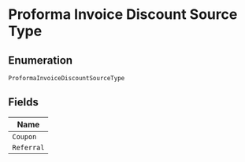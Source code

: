 
# Proforma Invoice Discount Source Type

## Enumeration

`ProformaInvoiceDiscountSourceType`

## Fields

| Name |
|  --- |
| `Coupon` |
| `Referral` |

